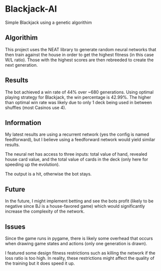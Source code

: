 # Blackjack-AI
Simple Blackjack using a genetic algorithim

## Algorithim
This project uses the NEAT library to generate random neural networks that then train against the house in order to get the highest fitness (in this case W/L ratio). 
Those with the highest scores are then rebreeded to create the next generation.

## Results
The bot achieved a win rate of 44% over ~680 generations. Using optimal playing strategy for Blackjack, the win percentage is 42.99%. The higher than optimal win rate was likely due to only 1 deck being used in between shuffles (most Casinos use 4).

## Information
My latest results are using a recurrent network (yes the config is named feedforward), but I believe using a feedforward network would yield similar results.

The neural net has access to three inputs: total value of hand, revealed house card value, and the total value of cards in the deck (only here for speeding up the evolution).

The output is a hit, otherwise the bot stays.

## Future
In the future, I might implement betting and see the bots profit (likely to be negative since BJ is a house-favored game) which would significantly increase the complexity of the network.

## Issues
Since the game runs in pygame, there is likely some overhead that occurs when drawing game states and actions (only one generation is drawn). 

I featured some design fitness restrictions such as killing the network if the loss ratio is too high. In reality, these restrictions might affect the quality of the training but it does speed it up.

